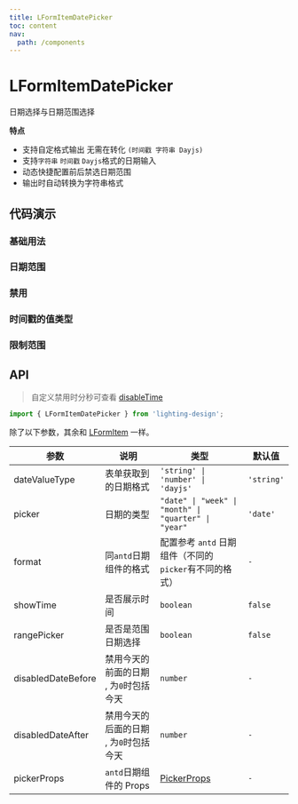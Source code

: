 ```yaml
---
title: LFormItemDatePicker
toc: content
nav:
  path: /components
---
```


# LFormItemDatePicker

日期选择与日期范围选择

**特点**

- 支持自定格式输出 无需在转化 `(时间戳 字符串 Dayjs) `
- 支持`字符串` `时间戳` `Dayjs`格式的日期输入
- 动态快捷配置前后禁选日期范围
- 输出时自动转换为字符串格式

## 代码演示

### 基础用法

<code src='./demos/Demo1.tsx'></code>

### 日期范围

<code src='./demos/Demo2.tsx'></code>

### 禁用

<code src='./demos/Demo3.tsx'></code>

### 时间戳的值类型

<code src='./demos/Demo4.tsx'></code>

### 限制范围

<code src='./demos/Demo5.tsx'></code>

## API

> 自定义禁用时分秒可查看 [disableTime](/components/Form-Item-Time-Picker#customdisabledhours)

```ts
import { LFormItemDatePicker } from 'lighting-design';
```

除了以下参数，其余和 [LFormItem](/components/form-item) 一样。

| 参数               | 说明                                   | 类型                                                                                         | 默认值     |
| ------------------ | -------------------------------------- | -------------------------------------------------------------------------------------------- | ---------- |
| dateValueType      | 表单获取到的日期格式                   | `'string' \| 'number' \| 'dayjs'`                                                            | `'string'` |
| picker             | 日期的类型                             | `"date" \| "week" \| "month" \| "quarter" \| "year"`                                         | `'date'`   |
| format             | 同`antd`日期组件的格式                 | 配置参考 `antd` 日期组件（不同的`picker`有不同的格式）                                       | `-`        |
| showTime           | 是否展示时间                           | `boolean`                                                                                    | `false`    |
| rangePicker        | 是否是范围日期选择                     | `boolean`                                                                                    | `false`    |
| disabledDateBefore | 禁用今天的前面的日期 , 为`0`时包括今天 | `number`                                                                                     | `-`        |
| disabledDateAfter  | 禁用今天的后面的日期 , 为`0`时包括今天 | `number`                                                                                     | `-`        |
| pickerProps        | `antd`日期组件的 Props                 | [PickerProps](https://ant.design/components/date-picker-cn/#%E5%85%B1%E5%90%8C%E7%9A%84-api) | `-`        |

